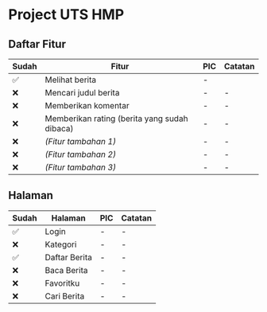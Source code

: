# Project UTS HMP

## Daftar Fitur
|Sudah|Fitur|PIC|Catatan|
|-|-|-|-|
|✅|Melihat berita|-
|❌|Mencari judul berita|-|-
|❌|Memberikan komentar|-|-
|❌|Memberikan rating (berita yang sudah dibaca)|-|-
|❌|_(Fitur tambahan 1)_|-|-
|❌|_(Fitur tambahan 2)_|-|-
|❌|_(Fitur tambahan 3)_|-|-

## Halaman
|Sudah|Halaman|PIC|Catatan|
|-|-|-|-|
|✅|Login|-|-
|❌|Kategori|-|-
|✅|Daftar Berita|-|-
|❌|Baca Berita|-|-
|❌|Favoritku|-|-
|❌|Cari Berita|-|-
